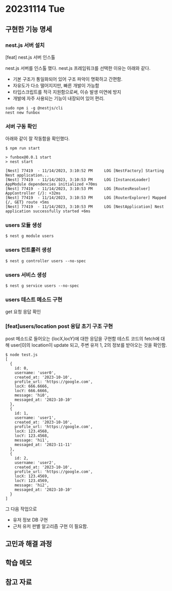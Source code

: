 # 20231114 Tue
## 구현한 기능 명세
### nest.js 서버 설치

[feat] nest.js 서버 인스톨

nest.js 서버를 인스톨 했다.
nest.js 프레임워크를 선택한 이유는 아래와 같다.
- 기본 구조가 통일화되어 있어 구조 파악이 명확하고 간편함.
- 자유도가 다소 떨어지지만, 빠른 개발이 가능함
- 타입스크립트를 적극 지원함으로써, 이슈 발생 미연에 방지
- 개발에 자주 사용되는 기능이 내장되어 있어 편리.
```
sudo npm i -g @nestjs/cli
nest new funbox
```

### 서버 구동 확인
아래와 같이 잘 작동함을 확인했다.
```
$ npm run start 

> funbox@0.0.1 start
> nest start

[Nest] 77419  - 11/14/2023, 3:10:52 PM     LOG [NestFactory] Starting Nest application...
[Nest] 77419  - 11/14/2023, 3:10:53 PM     LOG [InstanceLoader] AppModule dependencies initialized +70ms
[Nest] 77419  - 11/14/2023, 3:10:53 PM     LOG [RoutesResolver] AppController {/}: +32ms
[Nest] 77419  - 11/14/2023, 3:10:53 PM     LOG [RouterExplorer] Mapped {/, GET} route +5ms
[Nest] 77419  - 11/14/2023, 3:10:53 PM     LOG [NestApplication] Nest application successfully started +6ms
```

### users 모듈 생성
```
$ nest g module users
```
### users 컨트롤러 생성
```
$ nest g controller users --no-spec
```
### users 서비스 생성
```
$ nest g service users --no-spec
```
### users 테스트 메소드 구현
get 요청 응답 확인

### [feat]users/location post 응답 초기 구조 구현

post 메소드로 들어오는 {locX,locY}에 대한 응답을 구현함
테스트 코드의 fetch에 대해 user[0]의 location이 update 되고,
주변 유저 1, 2의 정보를 받아오는 것을 확인함.
```
$ node test.js
[
  {
    id: 0,
    username: 'user0',
    created_at: '2023-10-10',
    profile_url: 'https://google.com',
    locX: 666.6666,
    locY: 666.6666,
    message: 'hi0',
    messaged_at: '2023-10-10'
  },
  {
    id: 1,
    username: 'user1',
    created_at: '2023-10-10',
    profile_url: 'https://google.com',
    locX: 123.4568,
    locY: 123.4568,
    message: 'hi1',
    messaged_at: '2023-11-11'
  },
  {
    id: 2,
    username: 'user2',
    created_at: '2023-10-10',
    profile_url: 'https://google.com',
    locX: 123.4569,
    locY: 123.4569,
    message: 'hi2',
    messaged_at: '2023-10-10'
  }
]
```
그 다음 작업으로
- 유저 정보 DB 구현
- 근처 유저 판별 알고리즘 구현
이 필요함.

## 고민과 해결 과정

## 학습 메모

## 참고 자료